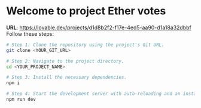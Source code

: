 # Welcome to project Ether votes
**URL**: https://lovable.dev/projects/d1d8b2f2-f17e-4ed5-aa90-d1a18a32dbbf
Follow these steps:

```sh
# Step 1: Clone the repository using the project's Git URL.
git clone <YOUR_GIT_URL>

# Step 2: Navigate to the project directory.
cd <YOUR_PROJECT_NAME>

# Step 3: Install the necessary dependencies.
npm i

# Step 4: Start the development server with auto-reloading and an instant preview.
npm run dev
```
